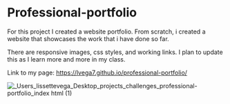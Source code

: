 # Professional-portfolio

For this project I created a website portfolio. From scratch, i created a website that showcases the work that i have done so far.

There are responsive images, css styles, and working links. I plan to update this as I learn more and more in my class. 

Link to my page: https://lvega7.github.io/professional-portfolio/

![_Users_lissettevega_Desktop_projects_challenges_professional-portfolio_index html (1)](https://user-images.githubusercontent.com/88006211/132139971-7e656478-7197-44c7-b38b-e720bfc2fbb8.png)
